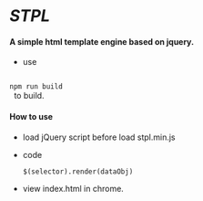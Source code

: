 # ***STPL***

#### A simple html template engine based on jquery.


* use &nbsp;
<code>
npm run build
</code> &nbsp; to build.

#### How to use

* load jQuery script before load stpl.min.js

* code 

   <code>$(selector).render(dataObj)</code>

* view index.html in chrome.
     